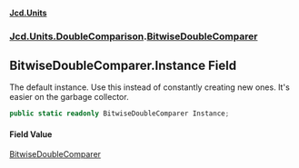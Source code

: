 #### [Jcd.Units](index.md 'index')
### [Jcd.Units.DoubleComparison](Jcd.Units.DoubleComparison.md 'Jcd.Units.DoubleComparison').[BitwiseDoubleComparer](BitwiseDoubleComparer.md 'Jcd.Units.DoubleComparison.BitwiseDoubleComparer')

## BitwiseDoubleComparer.Instance Field

The default instance. Use this instead of constantly creating new ones. It's easier
on the garbage collector.

```csharp
public static readonly BitwiseDoubleComparer Instance;
```

#### Field Value
[BitwiseDoubleComparer](BitwiseDoubleComparer.md 'Jcd.Units.DoubleComparison.BitwiseDoubleComparer')